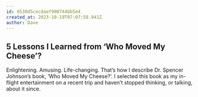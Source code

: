 ```yaml
---
id: 6530d5cecdaef900744bb5e4
created_at: 2023-10-19T07:07:58.941Z
author: Dave
---
```


## 5 Lessons I Learned from ‘Who Moved My Cheese’?

Enlightening. Amusing. Life-changing. That’s how I describe Dr. Spencer Johnson’s book, ‘Who Moved My Cheese?’. I selected this book as my in-flight entertainment on a recent trip and haven’t stopped thinking, or talking, about it since.
